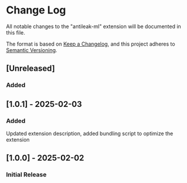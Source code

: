 # Change Log

All notable changes to the "antileak-ml" extension will be documented in this file.

The format is based on [Keep a Changelog](https://keepachangelog.com/en/1.1.0/),
and this project adheres to [Semantic Versioning](https://semver.org/spec/v2.0.0.html).

## [Unreleased]

### Added

## [1.0.1] - 2025-02-03

### Added

Updated extension description, added bundling script to optimize the extension

## [1.0.0] - 2025-02-02

### Initial Release
